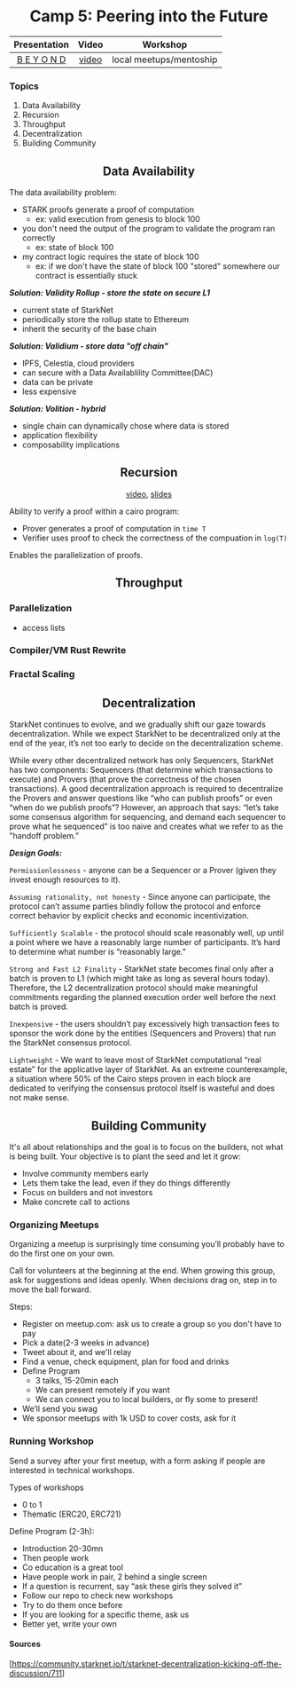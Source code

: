 <div align="center">
    <h1>Camp 5: Peering into the Future</h1>

|Presentation|Video|Workshop|
|:----:|:----:|:----:|
|[B E Y O N D](https://drive.google.com/file/d/1LOvpX8mXvXIXaj2eybQz6ZvnvtkiTi8n/view?usp=sharing)|[video](https://drive.google.com/file/d/1o8vbsAWQs0VndlUWhmsKckdyNr7HYeCx/view?usp=sharing)| local meetups/mentoship |

</div>

### Topics

<ol>
    <li><a>Data Availability</a></a>
    <li><a>Recursion</a></a>
    <li><a>Throughput</a></a>
    <li><a>Decentralization</a></a>
    <li><a>Building Community</a></a>
</ol>

<h2 align="center" id="data_availability">Data Availability</h2>

The data availability problem:

- STARK proofs generate a proof of computation
  - ex: valid execution from genesis to block 100
- you don't need the output of the program to validate the program ran correctly
  - ex: state of block 100
- my contract logic requires the state of block 100
  - ex: if we don't have the state of block 100 "stored" somewhere our contract is essentially stuck

***Solution: Validity Rollup - store the state on secure L1***

- current state of StarkNet
- periodically store the rollup state to Ethereum
- inherit the security of the base chain

***Solution: Validium - store data "off chain"***

- IPFS, Celestia, cloud providers
- can secure with a Data Availablility Committee(DAC)
- data can be private
- less expensive

***Solution: Volition - hybrid***

- single chain can dynamically chose where data is stored
- application flexibility
- composability implications

<div align="center">
    <h2 id="recurison">Recursion</h2>

[video](https://www.youtube.com/watch?v=hjTCIT9BGkA), [slides](https://docs.google.com/presentation/d/e/2PACX-1vRbnDDuGdjcMaUAg1rRztGsLpGhtPsMX1vCKk-sX4v0cHMZdOMWZh177qXYM8lacqGoSJ4X8NvEg8RX/pub?slide=id.g12fb33eb0c0_0_386)
</div>

Ability to verify a proof within a cairo program:

- Prover generates a proof of computation in `time T`
- Verifier uses proof to check the correctness of the compuation in `log(T)`

Enables the parallelization of proofs.

<h2 align="center" id="throughput">Throughput</h2>

### Parallelization

- access lists

### Compiler/VM Rust Rewrite

### Fractal Scaling

<h2 align="center" id="decentralization">Decentralization</h2>

StarkNet continues to evolve, and we gradually shift our gaze towards decentralization. While we expect StarkNet to be decentralized only at the end of the year, it’s not too early to decide on the decentralization scheme.

While every other decentralized network has only Sequencers, StarkNet has two components: Sequencers (that determine which transactions to execute) and Provers (that prove the correctness of the chosen transactions). A good decentralization approach is required to decentralize the Provers and answer questions like “who can publish proofs” or even “when do we publish proofs”? However, an approach that says: “let’s take some consensus algorithm for sequencing, and demand each sequencer to prove what he sequenced” is too naive and creates what we refer to as the "handoff problem.”

***Design Goals:***

`Permissionlessness` - anyone can be a Sequencer or a Prover (given they invest enough resources to it).

`Assuming rationality, not honesty` - Since anyone can participate, the protocol can’t assume parties blindly follow the protocol and enforce correct behavior by explicit checks and economic incentivization.

`Sufficiently Scalable` - the protocol should scale reasonably well, up until a point where we have a reasonably large number of participants. It’s hard to determine what number is “reasonably large.”

`Strong and Fast L2 Finality` - StarkNet state becomes final only after a batch is proven to L1 (which might take as long as several hours today). Therefore, the L2 decentralization protocol should make meaningful commitments regarding the planned execution order well before the next batch is proved.

`Inexpensive` - the users shouldn’t pay excessively high transaction fees to sponsor the work done by the entities (Sequencers and Provers) that run the StarkNet consensus protocol.

`Lightweight` - We want to leave most of StarkNet computational “real estate” for the applicative layer of StarkNet. As an extreme counterexample, a situation where 50% of the Cairo steps proven in each block are dedicated to verifying the consensus protocol itself is wasteful and does not make sense.

<h2 align="center" id="community">Building Community</h2>

It's all about relationships and the goal is to focus on the builders, not what is being built. Your objective is to plant the seed and let it grow:

- Involve community members early
- Lets them take the lead, even if they do things differently
- Focus on builders and not investors
- Make concrete call to actions

<h3>Organizing Meetups</h3>

Organizing a meetup is surprisingly time consuming you’ll probably have to do the first one on your own.

Call for volunteers at the beginning at the end. When growing this group, ask for suggestions and ideas openly.
When decisions drag on, step in to move the ball forward.

Steps:

- Register on meetup.com: ask us to create a group so you don't have to pay
- Pick a date(2-3 weeks in advance)
- Tweet about it, and we'll relay
- Find a venue, check equipment, plan for food and drinks
- Define Program
  - 3 talks, 15-20min each
  - We can present remotely if you want
  - We can connect you to local builders, or fly some to present!
- We’ll send you swag
- We sponsor meetups with 1k USD to cover costs, ask for it

<h3>Running Workshop</h3>
Send a survey after your first meetup, with a form asking if people are interested in technical workshops.

Types of workshops

- 0 to 1
- Thematic (ERC20, ERC721)

Define Program (2-3h):

- Introduction 20-30mn
- Then people work
- Co education is a great tool
- Have people work in pair, 2 behind a single screen
- If a question is recurrent, say “ask these girls they solved it”
- Follow our repo to check new workshops
- Try to do them once before
- If you are looking for a specific theme, ask us
- Better yet, write your own

#### Sources

[<https://community.starknet.io/t/starknet-decentralization-kicking-off-the-discussion/711>]
